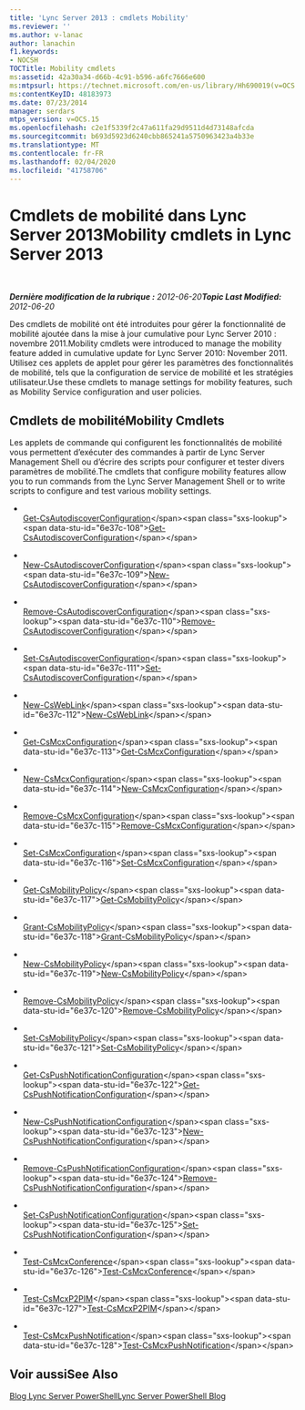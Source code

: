 ```yaml
---
title: 'Lync Server 2013 : cmdlets Mobility'
ms.reviewer: ''
ms.author: v-lanac
author: lanachin
f1.keywords:
- NOCSH
TOCTitle: Mobility cmdlets
ms:assetid: 42a30a34-d66b-4c91-b596-a6fc7666e600
ms:mtpsurl: https://technet.microsoft.com/en-us/library/Hh690019(v=OCS.15)
ms:contentKeyID: 48183973
ms.date: 07/23/2014
manager: serdars
mtps_version: v=OCS.15
ms.openlocfilehash: c2e1f5339f2c47a611fa29d9511d4d73148afcda
ms.sourcegitcommit: b693d5923d6240cbb865241a5750963423a4b33e
ms.translationtype: MT
ms.contentlocale: fr-FR
ms.lasthandoff: 02/04/2020
ms.locfileid: "41758706"
---
```

<div data-xmlns="http://www.w3.org/1999/xhtml">

<div class="topic" data-xmlns="http://www.w3.org/1999/xhtml" data-msxsl="urn:schemas-microsoft-com:xslt" data-cs="http://msdn.microsoft.com/en-us/">

<div data-asp="http://msdn2.microsoft.com/asp">

# <a name="mobility-cmdlets-in-lync-server-2013"></a><span data-ttu-id="6e37c-102">Cmdlets de mobilité dans Lync Server 2013</span><span class="sxs-lookup"><span data-stu-id="6e37c-102">Mobility cmdlets in Lync Server 2013</span></span>

</div>

<div id="mainSection">

<div id="mainBody">

<span> </span>

<span data-ttu-id="6e37c-103">_**Dernière modification de la rubrique :** 2012-06-20_</span><span class="sxs-lookup"><span data-stu-id="6e37c-103">_**Topic Last Modified:** 2012-06-20_</span></span>

<span data-ttu-id="6e37c-104">Des cmdlets de mobilité ont été introduites pour gérer la fonctionnalité de mobilité ajoutée dans la mise à jour cumulative pour Lync Server 2010 : novembre 2011.</span><span class="sxs-lookup"><span data-stu-id="6e37c-104">Mobility cmdlets were introduced to manage the mobility feature added in cumulative update for Lync Server 2010: November 2011.</span></span> <span data-ttu-id="6e37c-105">Utilisez ces applets de applet pour gérer les paramètres des fonctionnalités de mobilité, tels que la configuration de service de mobilité et les stratégies utilisateur.</span><span class="sxs-lookup"><span data-stu-id="6e37c-105">Use these cmdlets to manage settings for mobility features, such as Mobility Service configuration and user policies.</span></span>

<div>

## <a name="mobility-cmdlets"></a><span data-ttu-id="6e37c-106">Cmdlets de mobilité</span><span class="sxs-lookup"><span data-stu-id="6e37c-106">Mobility Cmdlets</span></span>

<span data-ttu-id="6e37c-107">Les applets de commande qui configurent les fonctionnalités de mobilité vous permettent d’exécuter des commandes à partir de Lync Server Management Shell ou d’écrire des scripts pour configurer et tester divers paramètres de mobilité.</span><span class="sxs-lookup"><span data-stu-id="6e37c-107">The cmdlets that configure mobility features allow you to run commands from the Lync Server Management Shell or to write scripts to configure and test various mobility settings.</span></span>

  - <span></span>  
    <span data-ttu-id="6e37c-108">[Get-CsAutodiscoverConfiguration](https://technet.microsoft.com/en-us/library/Hh690014(v=OCS.15))</span><span class="sxs-lookup"><span data-stu-id="6e37c-108">[Get-CsAutodiscoverConfiguration](https://technet.microsoft.com/en-us/library/Hh690014(v=OCS.15))</span></span>

  - <span></span>  
    <span data-ttu-id="6e37c-109">[New-CsAutodiscoverConfiguration](https://technet.microsoft.com/en-us/library/Hh690022(v=OCS.15))</span><span class="sxs-lookup"><span data-stu-id="6e37c-109">[New-CsAutodiscoverConfiguration](https://technet.microsoft.com/en-us/library/Hh690022(v=OCS.15))</span></span>

  - <span></span>  
    <span data-ttu-id="6e37c-110">[Remove-CsAutodiscoverConfiguration](https://technet.microsoft.com/en-us/library/Hh690054(v=OCS.15))</span><span class="sxs-lookup"><span data-stu-id="6e37c-110">[Remove-CsAutodiscoverConfiguration](https://technet.microsoft.com/en-us/library/Hh690054(v=OCS.15))</span></span>

  - <span></span>  
    <span data-ttu-id="6e37c-111">[Set-CsAutodiscoverConfiguration](https://technet.microsoft.com/en-us/library/Hh689980(v=OCS.15))</span><span class="sxs-lookup"><span data-stu-id="6e37c-111">[Set-CsAutodiscoverConfiguration](https://technet.microsoft.com/en-us/library/Hh689980(v=OCS.15))</span></span>

  - <span></span>  
    <span data-ttu-id="6e37c-112">[New-CsWebLink](https://technet.microsoft.com/en-us/library/Hh690053(v=OCS.15))</span><span class="sxs-lookup"><span data-stu-id="6e37c-112">[New-CsWebLink](https://technet.microsoft.com/en-us/library/Hh690053(v=OCS.15))</span></span>

<!-- end list -->

  - <span></span>  
    <span data-ttu-id="6e37c-113">[Get-CsMcxConfiguration](https://technet.microsoft.com/en-us/library/Hh690031(v=OCS.15))</span><span class="sxs-lookup"><span data-stu-id="6e37c-113">[Get-CsMcxConfiguration](https://technet.microsoft.com/en-us/library/Hh690031(v=OCS.15))</span></span>

  - <span></span>  
    <span data-ttu-id="6e37c-114">[New-CsMcxConfiguration](https://technet.microsoft.com/en-us/library/Hh690035(v=OCS.15))</span><span class="sxs-lookup"><span data-stu-id="6e37c-114">[New-CsMcxConfiguration](https://technet.microsoft.com/en-us/library/Hh690035(v=OCS.15))</span></span>

  - <span></span>  
    <span data-ttu-id="6e37c-115">[Remove-CsMcxConfiguration](https://technet.microsoft.com/en-us/library/Hh690026(v=OCS.15))</span><span class="sxs-lookup"><span data-stu-id="6e37c-115">[Remove-CsMcxConfiguration](https://technet.microsoft.com/en-us/library/Hh690026(v=OCS.15))</span></span>

  - <span></span>  
    <span data-ttu-id="6e37c-116">[Set-CsMcxConfiguration](https://technet.microsoft.com/en-us/library/Hh690050(v=OCS.15))</span><span class="sxs-lookup"><span data-stu-id="6e37c-116">[Set-CsMcxConfiguration](https://technet.microsoft.com/en-us/library/Hh690050(v=OCS.15))</span></span>

<!-- end list -->

  - <span></span>  
    <span data-ttu-id="6e37c-117">[Get-CsMobilityPolicy](https://technet.microsoft.com/en-us/library/Hh690017(v=OCS.15))</span><span class="sxs-lookup"><span data-stu-id="6e37c-117">[Get-CsMobilityPolicy](https://technet.microsoft.com/en-us/library/Hh690017(v=OCS.15))</span></span>

  - <span></span>  
    <span data-ttu-id="6e37c-118">[Grant-CsMobilityPolicy](https://technet.microsoft.com/en-us/library/Hh690038(v=OCS.15))</span><span class="sxs-lookup"><span data-stu-id="6e37c-118">[Grant-CsMobilityPolicy](https://technet.microsoft.com/en-us/library/Hh690038(v=OCS.15))</span></span>

  - <span></span>  
    <span data-ttu-id="6e37c-119">[New-CsMobilityPolicy](https://technet.microsoft.com/en-us/library/Hh689987(v=OCS.15))</span><span class="sxs-lookup"><span data-stu-id="6e37c-119">[New-CsMobilityPolicy](https://technet.microsoft.com/en-us/library/Hh689987(v=OCS.15))</span></span>

  - <span></span>  
    <span data-ttu-id="6e37c-120">[Remove-CsMobilityPolicy](https://technet.microsoft.com/en-us/library/Hh690048(v=OCS.15))</span><span class="sxs-lookup"><span data-stu-id="6e37c-120">[Remove-CsMobilityPolicy](https://technet.microsoft.com/en-us/library/Hh690048(v=OCS.15))</span></span>

  - <span></span>  
    <span data-ttu-id="6e37c-121">[Set-CsMobilityPolicy](https://technet.microsoft.com/en-us/library/Hh690021(v=OCS.15))</span><span class="sxs-lookup"><span data-stu-id="6e37c-121">[Set-CsMobilityPolicy](https://technet.microsoft.com/en-us/library/Hh690021(v=OCS.15))</span></span>

<!-- end list -->

  - <span></span>  
    <span data-ttu-id="6e37c-122">[Get-CsPushNotificationConfiguration](https://technet.microsoft.com/en-us/library/Hh690049(v=OCS.15))</span><span class="sxs-lookup"><span data-stu-id="6e37c-122">[Get-CsPushNotificationConfiguration](https://technet.microsoft.com/en-us/library/Hh690049(v=OCS.15))</span></span>

  - <span></span>  
    <span data-ttu-id="6e37c-123">[New-CsPushNotificationConfiguration](https://technet.microsoft.com/en-us/library/Hh690027(v=OCS.15))</span><span class="sxs-lookup"><span data-stu-id="6e37c-123">[New-CsPushNotificationConfiguration](https://technet.microsoft.com/en-us/library/Hh690027(v=OCS.15))</span></span>

  - <span></span>  
    <span data-ttu-id="6e37c-124">[Remove-CsPushNotificationConfiguration](https://technet.microsoft.com/en-us/library/Hh690028(v=OCS.15))</span><span class="sxs-lookup"><span data-stu-id="6e37c-124">[Remove-CsPushNotificationConfiguration](https://technet.microsoft.com/en-us/library/Hh690028(v=OCS.15))</span></span>

  - <span></span>  
    <span data-ttu-id="6e37c-125">[Set-CsPushNotificationConfiguration](https://technet.microsoft.com/en-us/library/Hh690013(v=OCS.15))</span><span class="sxs-lookup"><span data-stu-id="6e37c-125">[Set-CsPushNotificationConfiguration](https://technet.microsoft.com/en-us/library/Hh690013(v=OCS.15))</span></span>

<!-- end list -->

  - <span></span>  
    <span data-ttu-id="6e37c-126">[Test-CsMcxConference](https://technet.microsoft.com/en-us/library/Hh690045(v=OCS.15))</span><span class="sxs-lookup"><span data-stu-id="6e37c-126">[Test-CsMcxConference](https://technet.microsoft.com/en-us/library/Hh690045(v=OCS.15))</span></span>

  - <span></span>  
    <span data-ttu-id="6e37c-127">[Test-CsMcxP2PIM](https://technet.microsoft.com/en-us/library/Hh690020(v=OCS.15))</span><span class="sxs-lookup"><span data-stu-id="6e37c-127">[Test-CsMcxP2PIM](https://technet.microsoft.com/en-us/library/Hh690020(v=OCS.15))</span></span>

  - <span></span>  
    <span data-ttu-id="6e37c-128">[Test-CsMcxPushNotification](https://technet.microsoft.com/en-us/library/Hh690043(v=OCS.15))</span><span class="sxs-lookup"><span data-stu-id="6e37c-128">[Test-CsMcxPushNotification](https://technet.microsoft.com/en-us/library/Hh690043(v=OCS.15))</span></span>

</div>

<div>

## <a name="see-also"></a><span data-ttu-id="6e37c-129">Voir aussi</span><span class="sxs-lookup"><span data-stu-id="6e37c-129">See Also</span></span>


[<span data-ttu-id="6e37c-130">Blog Lync Server PowerShell</span><span class="sxs-lookup"><span data-stu-id="6e37c-130">Lync Server PowerShell Blog</span></span>](http://go.microsoft.com/fwlink/p/?linkid=203150)  
  

</div>

</div>

<span> </span>

</div>

</div>

</div>

